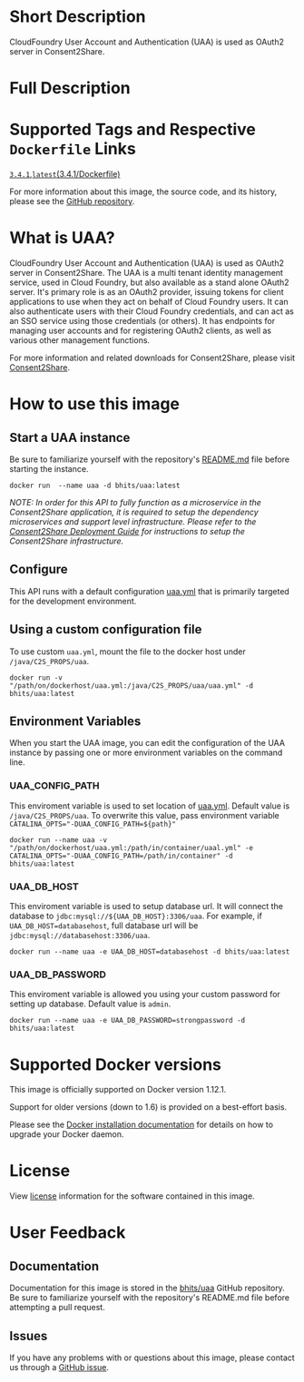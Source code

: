 # Short Description
CloudFoundry User Account and Authentication (UAA) is used as OAuth2 server in Consent2Share.

# Full Description

# Supported Tags and Respective `Dockerfile` Links

[`3.4.1`](https://github.com/bhits/uaa/blob/master/docker/Dockerfile),[`latest`](https://github.com/bhits/uaa/blob/master/docker/Dockerfile)[(3.4.1/Dockerfile)](https://github.com/bhits/uaa/blob/master/docker/Dockerfile)

For more information about this image, the source code, and its history, please see the [GitHub repository](https://github.com/bhits/uaa).

# What is UAA?

CloudFoundry User Account and Authentication (UAA) is used as OAuth2 server in Consent2Share. The UAA is a multi tenant identity management service, used in Cloud Foundry, but also available as a stand alone OAuth2 server. It's primary role is as an OAuth2 provider, issuing tokens for client applications to use when they act on behalf of Cloud Foundry users. It can also authenticate users with their Cloud Foundry credentials, and can act as an SSO service using those credentials (or others). It has endpoints for managing user accounts and for registering OAuth2 clients, as well as various other management functions.

For more information and related downloads for Consent2Share, please visit [Consent2Share](https://bhits.github.io/consent2share/).

# How to use this image


## Start a UAA instance

Be sure to familiarize yourself with the repository's [README.md](https://github.com/bhits/uaa) file before starting the instance.

`docker run  --name uaa -d bhits/uaa:latest`

*NOTE: In order for this API to fully function as a microservice in the Consent2Share application, it is required to setup the dependency microservices and support level infrastructure. Please refer to the [Consent2Share Deployment Guide]() for instructions to setup the Consent2Share infrastructure.*


## Configure

This API runs with a default configuration [uaa.yml](https://github.com/bhits/uaa/blob/master/config-template/uaa.yml) that is primarily targeted for the development environment.   

## Using a custom configuration file

To use custom `uaa.yml`, mount the file to the docker host under `/java/C2S_PROPS/uaa`.

`docker run -v "/path/on/dockerhost/uaa.yml:/java/C2S_PROPS/uaa/uaa.yml" -d bhits/uaa:latest`

## Environment Variables

When you start the UAA image, you can edit the configuration of the UAA instance by passing one or more environment variables on the command line. 

### UAA_CONFIG_PATH

This enviroment variable is used to set location of [uaa.yml](https://github.com/bhits/uaa/blob/master/config-template/uaa.yml). Default value is `/java/C2S_PROPS/uaa`. To overwrite this value, pass environment variable `CATALINA_OPTS="-DUAA_CONFIG_PATH=${path}"` 

`docker run --name uaa -v "/path/on/dockerhost/uaa.yml:/path/in/container/uaal.yml" -e CATALINA_OPTS="-DUAA_CONFIG_PATH=/path/in/container" -d bhits/uaa:latest`

### UAA_DB_HOST

This enviroment variable is used to setup database url. It will connect the database to `jdbc:mysql://${UAA_DB_HOST}:3306/uaa`. For example, if `UAA_DB_HOST=databasehost`, full database url will be `jdbc:mysql://databasehost:3306/uaa`. 

`docker run --name uaa -e UAA_DB_HOST=databasehost -d bhits/uaa:latest`

### UAA_DB_PASSWORD

This enviroment variable is allowed you using your custom password for setting up database. Default value is `admin`.

`docker run --name uaa -e UAA_DB_PASSWORD=strongpassword -d bhits/uaa:latest`

# Supported Docker versions

This image is officially supported on Docker version 1.12.1.

Support for older versions (down to 1.6) is provided on a best-effort basis.

Please see the [Docker installation documentation](https://docs.docker.com/engine/installation/) for details on how to upgrade your Docker daemon.

# License

View [license](https://github.com/bhits/uaa/blob/master/LICENSE) information for the software contained in this image.

# User Feedback

## Documentation 

Documentation for this image is stored in the [bhits/uaa](https://github.com/bhits/uaa) GitHub repository. Be sure to familiarize yourself with the repository's README.md file before attempting a pull request.

## Issues

If you have any problems with or questions about this image, please contact us through a [GitHub issue](https://github.com/bhits/uaa/issues).